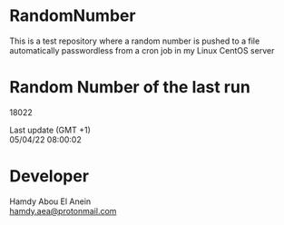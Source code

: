 # RandomNumber    
This is a test repository where a random number is pushed to a file automatically passwordless from a cron job in my Linux CentOS server    
# Random Number of the last run   
18022
      
Last update (GMT +1)    
05/04/22 08:00:02
# Developer    
Hamdy Abou El Anein   
hamdy.aea@protonmail.com
